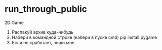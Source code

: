 # run_through_public
2D Game 

1) Распакуй архив куда-нибудь
2) Набери в командной строке (набери в пуске cmd) pip install pygame
3) Если не сработает, пиши мне
